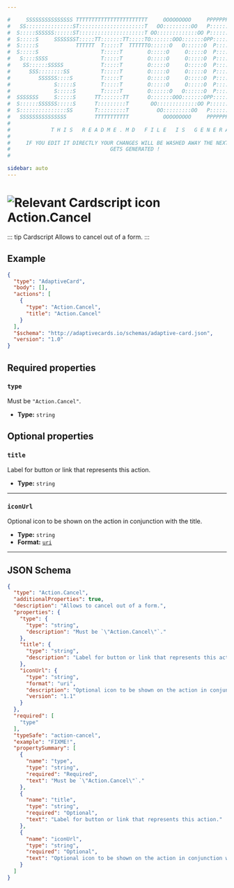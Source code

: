 ```yaml
---

#     SSSSSSSSSSSSSSS TTTTTTTTTTTTTTTTTTTTTTT     OOOOOOOOO     PPPPPPPPPPPPPPPPP    !!!  
#   SS:::::::::::::::ST:::::::::::::::::::::T   OO:::::::::OO   P::::::::::::::::P  !!:!! 
#  S:::::SSSSSS::::::ST:::::::::::::::::::::T OO:::::::::::::OO P::::::PPPPPP:::::P !:::! 
#  S:::::S     SSSSSSST:::::TT:::::::TT:::::TO:::::::OOO:::::::OPP:::::P     P:::::P!:::! 
#  S:::::S            TTTTTT  T:::::T  TTTTTTO::::::O   O::::::O  P::::P     P:::::P!:::! 
#  S:::::S                    T:::::T        O:::::O     O:::::O  P::::P     P:::::P!:::! 
#   S::::SSSS                 T:::::T        O:::::O     O:::::O  P::::PPPPPP:::::P !:::! 
#    SS::::::SSSSS            T:::::T        O:::::O     O:::::O  P:::::::::::::PP  !:::! 
#      SSS::::::::SS          T:::::T        O:::::O     O:::::O  P::::PPPPPPPPP    !:::! 
#         SSSSSS::::S         T:::::T        O:::::O     O:::::O  P::::P            !:::! 
#              S:::::S        T:::::T        O:::::O     O:::::O  P::::P            !!:!! 
#              S:::::S        T:::::T        O::::::O   O::::::O  P::::P             !!!   
#  SSSSSSS     S:::::S      TT:::::::TT      O:::::::OOO:::::::OPP::::::PP                 
#  S::::::SSSSSS:::::S      T:::::::::T       OO:::::::::::::OO P::::::::P           !!!  
#  S:::::::::::::::SS       T:::::::::T         OO:::::::::OO   P::::::::P          !!:!! 
#   SSSSSSSSSSSSSSS         TTTTTTTTTTT           OOOOOOOOO     PPPPPPPPPP           !!!  
#                                                                                          
#             T H I S   R E A D M E . M D   F I L E   I S   G E N E R A T E D !           
#                                                                                         
#     IF YOU EDIT IT DIRECTLY YOUR CHANGES WILL BE WASHED AWAY THE NEXT TIME THIS FILE  
#                                GETS GENERATED !
#                                                                                         

sidebar: auto
---
```


# <img class="header-prefix-icon" :src="$withBase('/cardscript-assets/icons/24dp/action-cancel.svg')" alt="Relevant Cardscript icon">Action.Cancel

::: tip Cardscript
Allows to cancel out of a form.
:::

## Example

``` json
{
  "type": "AdaptiveCard",
  "body": [],
  "actions": [
    {
      "type": "Action.Cancel",
      "title": "Action.Cancel"
    }
  ],
  "$schema": "http://adaptivecards.io/schemas/adaptive-card.json",
  "version": "1.0"
}
```

## Required properties

### `type`

Must be `"Action.Cancel"`.

* **Type:** `string`

## Optional properties

### `title`

Label for button or link that represents this action.

* **Type:** `string`

----

### `iconUrl`

Optional icon to be shown on the action in conjunction with the title.

* **Type:** `string`
* **Format:** [`uri`](https://json-schema.org/understanding-json-schema/reference/string.html#format)



<hr>

## JSON Schema

``` json
{
  "type": "Action.Cancel",
  "additionalProperties": true,
  "description": "Allows to cancel out of a form.",
  "properties": {
    "type": {
      "type": "string",
      "description": "Must be `\"Action.Cancel\"`."
    },
    "title": {
      "type": "string",
      "description": "Label for button or link that represents this action."
    },
    "iconUrl": {
      "type": "string",
      "format": "uri",
      "description": "Optional icon to be shown on the action in conjunction with the title",
      "version": "1.1"
    }
  },
  "required": [
    "type"
  ],
  "typeSafe": "action-cancel",
  "example": "FIXME!",
  "propertySummary": [
    {
      "name": "type",
      "type": "string",
      "required": "Required",
      "text": "Must be `\"Action.Cancel\"`."
    },
    {
      "name": "title",
      "type": "string",
      "required": "Optional",
      "text": "Label for button or link that represents this action."
    },
    {
      "name": "iconUrl",
      "type": "string",
      "required": "Optional",
      "text": "Optional icon to be shown on the action in conjunction with the title"
    }
  ]
}
```
